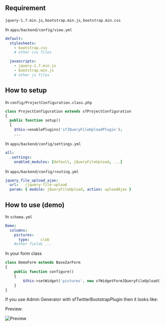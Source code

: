 ## Requirement

``jquery-1.7.min.js``, ``bootstrap.min.js``, ``bootstrap.min.css``

In ``apps/backend/config/view.yml``

```yaml
default:
  stylesheets:
    - bootstrap.css
    # other css files

  javascripts:
    - jquery-1.7.min.js
    - bootstrap.min.js
    # other js files
```



## How to setup

In ``config/ProjectConfiguration.class.php``

```php
class ProjectConfiguration extends sfProjectConfiguration
{
  public function setup()
  {
    $this->enablePlugins('sfJQueryFileUploadPlugin');
    ...
```

In ``apps/backend/config/settings.yml``

```yaml
all:
  .settings:
    enabled_modules: [default, jQueryFileUpload, ...]
```

In ``apps/backend/config/routing.yml``

```yaml
jquery_file_upload_ajax:
  url:   /jquery-file-upload
  param: { module: jQueryFileUpload, action: uploadAjax }
```

## How to use (demo)
In ``schema.yml``

```yaml
Demo:
  columns:
    pictures:
      type:     clob
    #other fields ...
```

In your form class

```php
class DemoForm extends BaseZarForm
{
    public function configure()
    {
        $this->setWidget('pictures', new sfWidgetFormJQueryFileUpload());
    }
}
```

If you use Admin Generator with sfTwitterBootstrapPlugin then it looks like:

Preview:

![Preview](https://github.com/enkuso/sfJQueryFileUploadPlugin/raw/master/doc/preview.png)
